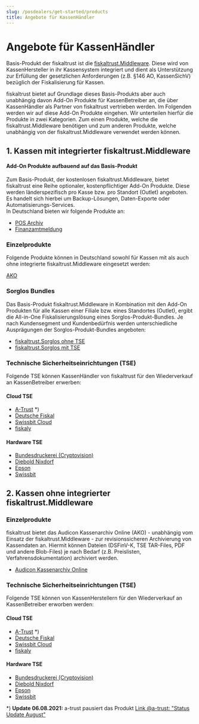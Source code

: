 ```yaml
---
slug: /posdealers/get-started/products
title: Angebote für KassenHändler
---
```


# Angebote für KassenHändler

Basis-Produkt der fiskaltrust ist die [fiskaltrust.Middleware](https://docs.fiskaltrust.cloud/de/docs/product-description/germany/products-and-services/caas/products/middleware). Diese wird von KassenHersteller in ihr Kassensystem integriert und dient als Unterstützung zur Erfüllung der gesetzlichen Anforderungen (z.B. §146 AO, KassenSichV) bezüglich der Fiskalisierung für Kassen. 

fiskaltrust bietet auf Grundlage dieses Basis-Produkts aber auch unabhängig davon Add-On Produkte für KassenBetreiber an, die über KassenHändler als Partner von fiskaltrust vertrieben werden. Im Folgenden werden wir auf diese Add-On Produkte eingehen. Wir unterteilen hierfür die Produkte in zwei Kategorien. Zum einen Produkte, welche die fiskaltrust.Middleware benötigen und zum anderen Produkte, welche unabhängig von der fiskaltrust.Middleware verwendet werden können.

## 1. Kassen mit integrierter fiskaltrust.Middleware

#### Add-On Produkte aufbauend auf das Basis-Produkt

Zum Basis-Produkt, der kostenlosen fiskaltrust.Middleware, bietet fiskaltrust eine Reihe optionaler, kostenpflichtiger Add-On Produkte. Diese werden länderspezifisch pro Kasse bzw. pro Standort (Outlet) angeboten. Es handelt sich hierbei um Backup-Lösungen, Daten-Exporte oder Automatisierungs-Services.  
In Deutschland bieten wir folgende Produkte an:

- [POS Archiv](https://docs.fiskaltrust.cloud/de/docs/product-description/germany/products-and-services/rdaas/products/pos-archive) 
- [Finanzamtmeldung](https://docs.fiskaltrust.cloud/de/docs/product-description/germany/products-and-services/caas/products/tax-authority-notifications) 

### Einzelprodukte

Folgende Produkte können in Deutschland sowohl für Kassen mit als auch ohne integrierte fiskaltrust.Middleware eingesetzt werden:

[AKO](https://docs.fiskaltrust.cloud/de/docs/product-description/germany/products-and-services/rdaas/products/ako) 

### Sorglos Bundles

Das Basis-Produkt fiskaltrust.Middleware in Kombination mit den Add-On Produkten für alle Kassen einer Filiale bzw. eines Standortes (Outlet), ergibt die All-in-One Fiskalisierungslösung eines Sorglos-Produkt-Bundles. Je nach Kundensegment und Kundenbedürfnis werden unterschiedliche Ausprägungen der Sorglos-Produkt-Bundles angeboten: 

- [fiskaltrust.Sorglos ohne TSE](carefree-without-tse.md) 
- [fiskaltrust.Sorglos mit TSE](carefree-with-tse.md) 

### Technische Sicherheitseinrichtungen (TSE)

Folgende TSE können KassenHändler von fiskaltrust für den Wiederverkauf an KassenBetreiber erwerben:

#### Cloud TSE

- [A-Trust](https://docs.fiskaltrust.cloud/de/docs/product-description/germany/products-and-services/caas/features/basics/tse/a-trust) *)
- [Deutsche Fiskal](https://docs.fiskaltrust.cloud/de/docs/product-description/germany/products-and-services/caas/features/basics/tse/deutsche-fiskal)
- [Swissbit Cloud](https://docs.fiskaltrust.cloud/de/docs/product-description/germany/products-and-services/caas/features/basics/tse/swissbit-cloud)
- [fiskaly](https://docs.fiskaltrust.cloud/de/docs/product-description/germany/products-and-services/caas/features/basics/tse/fiskaly)

#### Hardware TSE

- [Bundesdruckerei (Cryptovision)](https://docs.fiskaltrust.cloud/de/docs/product-description/germany/products-and-services/caas/features/basics/tse/cryptovision)
- [Diebold Nixdorf](https://docs.fiskaltrust.cloud/de/docs/product-description/germany/products-and-services/caas/features/basics/tse/diebold-nixdorf)
- [Epson](https://docs.fiskaltrust.cloud/de/docs/product-description/germany/products-and-services/caas/features/basics/tse/epson)
- [Swissbit](https://docs.fiskaltrust.cloud/de/docs/product-description/germany/products-and-services/caas/features/basics/tse/swissbit)

## 2. Kassen ohne integrierter fiskaltrust.Middleware

### Einzelprodukte

fiskaltrust bietet das Audicon Kassenarchiv Online (AKO) - unabhängig vom Einsatz der fiskaltrust.Middleware - zur revisionssicheren Archivierung von Kassendaten an. Hiermit können Dateien (DSFinV-K, TSE TAR-Files, PDF und andere Blob-Files) je nach Bedarf (z.B. Preislisten, Verfahrensdokumentation) archiviert werden.

- [Audicon Kassenarchiv Online](https://docs.fiskaltrust.cloud/de/docs/product-description/germany/products-and-services/rdaas/products/ako) 

### Technische Sicherheitseinrichtungen (TSE)

Folgende TSE können von KassenHerstellern für den Wiederverkauf an KassenBetreiber erworben werden:

#### Cloud TSE

- [A-Trust](https://docs.fiskaltrust.cloud/de/docs/product-description/germany/products-and-services/caas/features/basics/tse/a-trust) *)
- [Deutsche Fiskal](https://docs.fiskaltrust.cloud/de/docs/product-description/germany/products-and-services/caas/features/basics/tse/deutsche-fiskal)
- [Swissbit Cloud](https://docs.fiskaltrust.cloud/de/docs/product-description/germany/products-and-services/caas/features/basics/tse/swissbit-cloud)
- [fiskaly](https://docs.fiskaltrust.cloud/de/docs/product-description/germany/products-and-services/caas/features/basics/tse/fiskaly)

#### Hardware TSE

- [Bundesdruckerei (Cryptovision)](https://docs.fiskaltrust.cloud/de/docs/product-description/germany/products-and-services/caas/features/basics/tse/cryptovision)
- [Diebold Nixdorf](https://docs.fiskaltrust.cloud/de/docs/product-description/germany/products-and-services/caas/features/basics/tse/diebold-nixdorf)
- [Epson](https://docs.fiskaltrust.cloud/de/docs/product-description/germany/products-and-services/caas/features/basics/tse/epson)
- [Swissbit](https://docs.fiskaltrust.cloud/de/docs/product-description/germany/products-and-services/caas/features/basics/tse/swissbit)



*) **Update 06.08.2021:** a-trust pausiert das Produkt [Link @a-trust: "Status Update August" ](https://www.a-trust-tse.de/de/kassensichv/news/news/status-update-august/)
